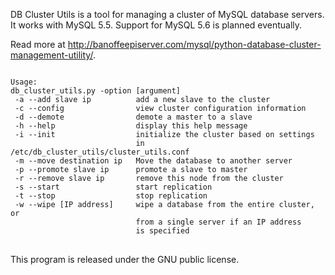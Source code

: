 DB Cluster Utils is a tool for managing a cluster of MySQL database servers.  It works with MySQL 5.5. Support for MySQL 5.6 is planned eventually.

Read more at http://banoffeepiserver.com/mysql/python-database-cluster-management-utility/. 
<pre>
<code>
Usage:
db_cluster_utils.py -option [argument]
 -a	--add slave ip			add a new slave to the cluster
 -c	--config				view cluster configuration information
 -d	--demote				demote a master to a slave
 -h	--help					display this help message
 -i	--init					initialize the cluster based on settings 
						    in /etc/db_cluster_utils/cluster_utils.conf
 -m	--move destination ip	Move the database to another server	
 -p	--promote slave ip		promote a slave to master
 -r	--remove slave ip		remove this node from the cluster
 -s	--start				    start replication
 -t	--stop				    stop replication
 -w	--wipe [IP address]	    wipe a database from the entire cluster, or
						    from a single server if an IP address 
						    is specified
</code>
</pre>
This program is released under the GNU public license.
